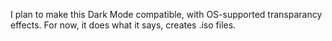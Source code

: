 I plan to make this Dark Mode compatible, with OS-supported transparancy effects.
For now, it does what it says, creates .iso files.
